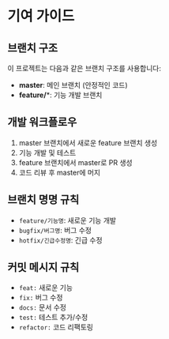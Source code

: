 # 기여 가이드

## 브랜치 구조

이 프로젝트는 다음과 같은 브랜치 구조를 사용합니다:

- **master**: 메인 브랜치 (안정적인 코드)
- **feature/***: 기능 개발 브랜치

## 개발 워크플로우

1. master 브랜치에서 새로운 feature 브랜치 생성
2. 기능 개발 및 테스트
3. feature 브랜치에서 master로 PR 생성
4. 코드 리뷰 후 master에 머지

## 브랜치 명명 규칙

- `feature/기능명`: 새로운 기능 개발
- `bugfix/버그명`: 버그 수정
- `hotfix/긴급수정명`: 긴급 수정

## 커밋 메시지 규칙

- `feat:` 새로운 기능
- `fix:` 버그 수정
- `docs:` 문서 수정
- `test:` 테스트 추가/수정
- `refactor:` 코드 리팩토링
